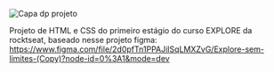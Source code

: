 ![Capa dp projeto](https://raw.githubusercontent.com/rocketseat-education/explorer-intensivao-stages-1-4/main/.github/preview.png)

Projeto de HTML e CSS do primeiro estágio do curso EXPLORE da rocktseat, baseado nesse projeto figma: https://www.figma.com/file/2d0pfTn1PPAJiISqLMXZvG/Explore-sem-limites-(Copy)?node-id=0%3A1&mode=dev

